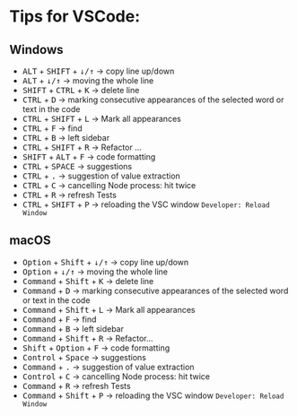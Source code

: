 # Tips for VSCode:

## Windows

- <kbd>ALT</kbd> + <kbd>SHIFT</kbd> + <kbd>↓/↑</kbd> -> copy line up/down
- <kbd>ALT</kbd> + <kbd>↓/↑</kbd> -> moving the whole line
- <kbd>SHIFT</kbd> + <kbd>CTRL</kbd> + <kbd>K</kbd> -> delete line
- <kbd>CTRL</kbd> + <kbd>D</kbd> -> marking consecutive appearances of the selected word or text in the code
- <kbd>CTRL</kbd> + <kbd>SHIFT</kbd> + <kbd>L</kbd> -> Mark all appearances
- <kbd>CTRL</kbd> + <kbd>F</kbd> -> find
- <kbd>CTRL</kbd> + <kbd>B</kbd> -> left sidebar
- <kbd>CTRL</kbd> + <kbd>SHIFT</kbd> + <kbd>R</kbd> -> Refactor ...
- <kbd>SHIFT</kbd> + <kbd>ALT</kbd> + <kbd>F</kbd> -> code formatting
- <kbd>CTRL</kbd> + <kbd>SPACE</kbd> -> suggestions
- <kbd>CTRL</kbd> + <kbd>.</kbd> -> suggestion of value extraction
- <kbd>CTRL</kbd> + <kbd>C</kbd> -> cancelling Node process: hit twice
- <kbd>CTRL</kbd> + <kbd>R</kbd> -> refresh Tests
- <kbd>CTRL</kbd> + <kbd>SHIFT</kbd> + <kbd>P</kbd> -> reloading the VSC window `Developer: Reload Window`

## macOS

- <kbd>Option</kbd> + <kbd>Shift</kbd> + <kbd>↓/↑</kbd> -> copy line up/down
- <kbd>Option</kbd> + <kbd>↓/↑</kbd> -> moving the whole line
- <kbd>Command</kbd> + <kbd>Shift</kbd> + <kbd>K</kbd> -> delete line
- <kbd>Command</kbd> + <kbd>D</kbd> -> marking consecutive appearances of the selected word or text in the code
- <kbd>Command</kbd> + <kbd>Shift</kbd> + <kbd>L</kbd> -> Mark all appearances
- <kbd>Command</kbd> + <kbd>F</kbd> -> find
- <kbd>Command</kbd> + <kbd>B</kbd> -> left sidebar
- <kbd>Command</kbd> + <kbd>Shift</kbd> + <kbd>R</kbd> -> Refactor...
- <kbd>Shift</kbd> + <kbd>Option</kbd> + <kbd>F</kbd> -> code formatting
- <kbd>Control</kbd> + <kbd>Space</kbd> -> suggestions
- <kbd>Command</kbd> + <kbd>.</kbd> -> suggestion of value extraction
- <kbd>Control</kbd> + <kbd>C</kbd> -> cancelling Node process: hit twice
- <kbd>Command</kbd> + <kbd>R</kbd> -> refresh Tests
- <kbd>Command</kbd> + <kbd>Shift</kbd> + <kbd>P</kbd> -> reloading the VSC window `Developer: Reload Window`